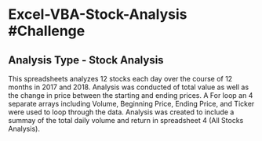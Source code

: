 # Excel-VBA-Stock-Analysis #Challenge
## Analysis Type - Stock Analysis 
This spreadsheets analyzes 12 stocks each day over the course of 12 months in 2017 and 2018.  Analysis was conducted of total value as well as the change in price between the starting and ending prices.  A For loop an 4 separate arrays including Volume, Beginning Price, Ending Price, and Ticker were used to loop through the data. Analysis was created to include a summay of the total daily volume and return in spreadsheet 4 (All Stocks Analysis).
